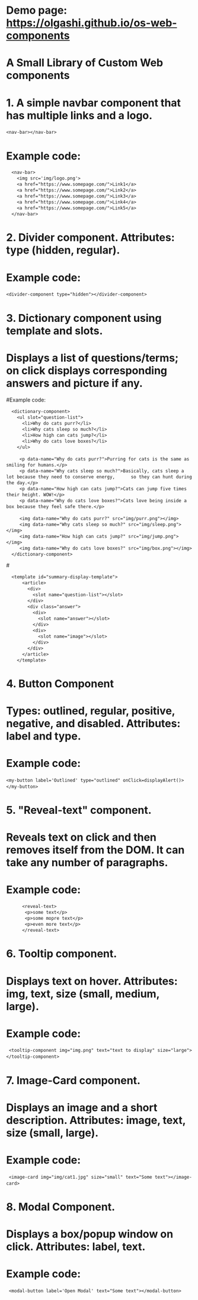 # Demo page: https://olgashi.github.io/os-web-components

# A Small Library of Custom Web components
# 1. A simple navbar component that has multiple links and a logo.
```<nav-bar></nav-bar>```
# Example code:
```
  <nav-bar>
    <img src='img/logo.png'>
    <a href="https://www.somepage.com/">Link1</a>
    <a href="https://www.somepage.com/">Link2</a>
    <a href="https://www.somepage.com/">Link3</a>
    <a href="https://www.somepage.com/">Link4</a>
    <a href="https://www.somepage.com/">Link5</a>
  </nav-bar>
  ```
   
# 2. Divider component. Attributes: type (hidden, regular).
# Example code:
```<divider-component type="hidden"></divider-component>```

# 3. Dictionary component using template and slots.
# Displays a list of questions/terms; on click displays corresponding answers and picture if any.
   
#Example code:

```
  <dictionary-component>
    <ul slot="question-list">
      <li>Why do cats purr?</li>
      <li>Why cats sleep so much?</li>
      <li>How high can cats jump?</li>
      <li>Why do cats love boxes?</li>
    </ul>

     <p data-name="Why do cats purr?">Purring for cats is the same as smiling for humans.</p>
     <p data-name="Why cats sleep so much?">Basically, cats sleep a lot because they need to conserve energy,      so they can hunt during the day.</p>
     <p data-name="How high can cats jump?">Cats can jump five times their height. WOW!</p>
     <p data-name="Why do cats love boxes?">Cats love being inside a box because they feel safe there.</p>

     <img data-name="Why do cats purr?" src="img/purr.png"></img>
     <img data-name="Why cats sleep so much?" src="img/sleep.png"></img>
     <img data-name="How high can cats jump?" src="img/jump.png"></img>
     <img data-name="Why do cats love boxes?" src="img/box.png"></img>
  </dictionary-component>
 ```
#<!-- Template is used to insert appropriate answers and images in slots -->
``` 
  <template id="summary-display-template">
      <article>
        <div>
          <slot name="question-list"></slot>
        </div>
        <div class="answer">
          <div>
            <slot name="answer"></slot>
          </div>
          <div>
            <slot name="image"></slot>
          </div>
        </div>
      </article>
    </template>
```
  
# 4. Button Component
# Types: outlined, regular, positive, negative, and disabled. Attributes: label and type.
# Example code:
```<my-button label='Outlined' type="outlined" onClick=displayAlert()></my-button>```

# 5. "Reveal-text" component.
# Reveals text on click and then removes itself from the DOM. It can take any number of paragraphs.
# Example code:
```   
      <reveal-text>
       <p>some text</p>
       <p>some mopre text</p>
       <p>even more text</p>
      </reveal-text>
```

# 6. Tooltip component.
# Displays text on hover. Attributes: img, text, size (small, medium, large).
# Example code:
``` <tooltip-component img="img.png" text="text to display" size="large"></tooltip-component>```

# 7. Image-Card component.
# Displays an image and a short description. Attributes: image, text, size (small, large).
# Example code:
``` <image-card img="img/cat1.jpg" size="small" text="Some text"></image-card>```
    
# 8. Modal Component.
# Displays a box/popup window on click. Attributes: label, text.
# Example code:
``` <modal-button label='Open Modal' text="Some text"></modal-button>```
